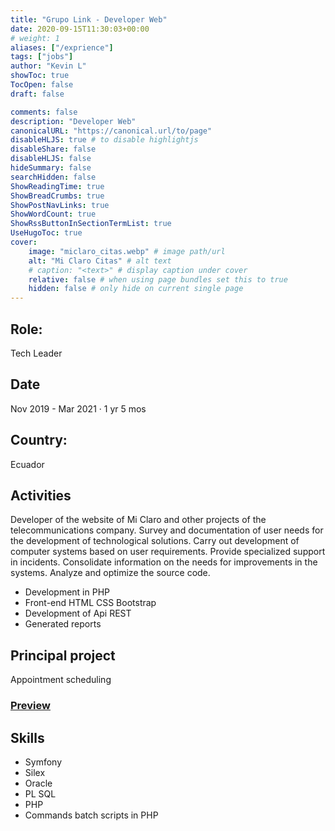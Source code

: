 ```yaml
---
title: "Grupo Link - Developer Web"
date: 2020-09-15T11:30:03+00:00
# weight: 1
aliases: ["/exprience"]
tags: ["jobs"]
author: "Kevin L"
showToc: true
TocOpen: false
draft: false

comments: false
description: "Developer Web"
canonicalURL: "https://canonical.url/to/page"
disableHLJS: true # to disable highlightjs
disableShare: false
disableHLJS: false
hideSummary: false
searchHidden: false
ShowReadingTime: true
ShowBreadCrumbs: true
ShowPostNavLinks: true
ShowWordCount: true
ShowRssButtonInSectionTermList: true
UseHugoToc: true
cover:
    image: "miclaro_citas.webp" # image path/url
    alt: "Mi Claro Citas" # alt text
    # caption: "<text>" # display caption under cover
    relative: false # when using page bundles set this to true
    hidden: false # only hide on current single page
---
```


## Role:

Tech Leader

## Date

Nov 2019 - Mar 2021 · 1 yr 5 mos

## Country:

Ecuador

## Activities

Developer of the website of Mi Claro and other projects of the telecommunications company. Survey and documentation of user needs for the development of technological solutions. Carry out development of computer systems based on user requirements. Provide specialized support in incidents. Consolidate information on the needs for improvements in the systems. Analyze and optimize the source code.

- Development in PHP
- Front-end HTML CSS Bootstrap
- Development of Api REST
- Generated reports

## Principal project

Appointment scheduling

### [Preview](https://www.miclaro.com.ec/citas/)

## Skills

- Symfony
- Silex
- Oracle
- PL SQL
- PHP
- Commands batch scripts in PHP
